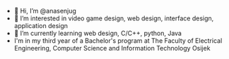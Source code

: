 - 👋 Hi, I’m @anasenjug
- 👀 I’m interested in video game design, web design, interface design, application design
- 🌱 I’m currently learning web design, C/C++, python, Java
- I'm in my third year of a Bachelor's program at The Faculty of Electrical Engineering, Computer Science and Information Technology Osijek

<!---
anasenjug/anasenjug is a ✨ special ✨ repository because its `README.md` (this file) appears on your GitHub profile.
You can click the Preview link to take a look at your changes.
--->

